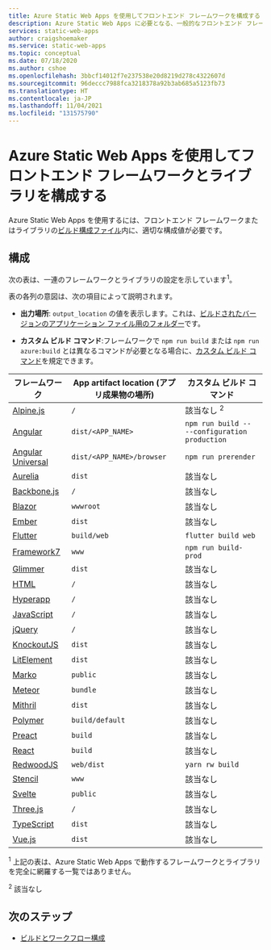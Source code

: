 ```yaml
---
title: Azure Static Web Apps を使用してフロントエンド フレームワークを構成する
description: Azure Static Web Apps に必要となる、一般的なフロントエンド フレームワークの設定
services: static-web-apps
author: craigshoemaker
ms.service: static-web-apps
ms.topic: conceptual
ms.date: 07/18/2020
ms.author: cshoe
ms.openlocfilehash: 3bbcf14012f7e237538e20d8219d278c4322607d
ms.sourcegitcommit: 96deccc7988fca3218378a92b3ab685a5123fb73
ms.translationtype: HT
ms.contentlocale: ja-JP
ms.lasthandoff: 11/04/2021
ms.locfileid: "131575790"
---
```

# <a name="configure-front-end-frameworks-and-libraries-with-azure-static-web-apps"></a>Azure Static Web Apps を使用してフロントエンド フレームワークとライブラリを構成する

Azure Static Web Apps を使用するには、フロントエンド フレームワークまたはライブラリの[ビルド構成ファイル](build-configuration.md)内に、適切な構成値が必要です。

## <a name="configuration"></a>構成

次の表は、一連のフレームワークとライブラリの設定を示しています<sup>1</sup>。

表の各列の意図は、次の項目によって説明されます。

- **出力場所**: `output_location` の値を表示します。これは、[ビルドされたバージョンのアプリケーション ファイル用のフォルダー](build-configuration.md)です。

- **カスタム ビルド コマンド**:フレームワークで `npm run build` または `npm run azure:build` とは異なるコマンドが必要となる場合に、[カスタム ビルド コマンド](build-configuration.md#custom-build-commands)を規定できます。

| フレームワーク | App artifact location (アプリ成果物の場所) | カスタム ビルド コマンド |
|--|--|--|
| [Alpine.js](https://github.com/alpinejs/alpine/) | `/` | 該当なし <sup>2</sup> |
| [Angular](https://angular.io/) | `dist/<APP_NAME>` | `npm run build -- --configuration production` |
| [Angular Universal](https://angular.io/guide/universal) | `dist/<APP_NAME>/browser` | `npm run prerender` |
| [Aurelia](https://aurelia.io/) | `dist` | 該当なし |
| [Backbone.js](https://backbonejs.org/) | `/` | 該当なし |
| [Blazor](https://dotnet.microsoft.com/apps/aspnet/web-apps/blazor) | `wwwroot` | 該当なし |
| [Ember](https://emberjs.com/) | `dist` | 該当なし |
| [Flutter](https://flutter.dev/) | `build/web` | `flutter build web` |
| [Framework7](https://framework7.io/) | `www` | `npm run build-prod` |
| [Glimmer](https://glimmerjs.com/) | `dist` | 該当なし |
| [HTML](https://developer.mozilla.org/docs/Web/HTML) | `/` | 該当なし |
| [Hyperapp](https://hyperapp.dev/) | `/` | 該当なし |
| [JavaScript](https://developer.mozilla.org/docs/Web/javascript) | `/` | 該当なし |
| [jQuery](https://jquery.com/) | `/` | 該当なし |
| [KnockoutJS](https://knockoutjs.com/) | `dist` | 該当なし |
| [LitElement](https://lit-element.polymer-project.org/) | `dist` | 該当なし |
| [Marko](https://markojs.com/) | `public` | 該当なし |
| [Meteor](https://www.meteor.com/) | `bundle` | 該当なし |
| [Mithril](https://mithril.js.org/) | `dist` | 該当なし |
| [Polymer](https://www.polymer-project.org/) | `build/default` | 該当なし |
| [Preact](https://preactjs.com/) | `build` | 該当なし |
| [React](https://reactjs.org/) | `build` | 該当なし |
| [RedwoodJS](https://redwoodjs.com/) | `web/dist` | `yarn rw build` |
| [Stencil](https://stenciljs.com/) | `www` | 該当なし |
| [Svelte](https://svelte.dev/) | `public` | 該当なし |
| [Three.js](https://threejs.org/) | `/` | 該当なし |
| [TypeScript](https://www.typescriptlang.org/) | `dist` | 該当なし |
| [Vue.js](https://vuejs.org/) | `dist` | 該当なし |

<sup>1</sup> 上記の表は、Azure Static Web Apps で動作するフレームワークとライブラリを完全に網羅する一覧ではありません。

<sup>2</sup> 該当なし

## <a name="next-steps"></a>次のステップ

- [ビルドとワークフロー構成](build-configuration.md)
